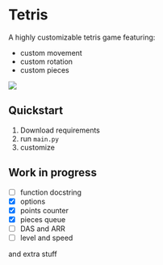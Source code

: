 # Tetris

A highly customizable tetris game featuring:

- custom movement
- custom rotation
- custom pieces

![](https://i.imgur.com/h7t4dfs.gif)

## Quickstart

1. Download requirements
2. run `main.py`
3. customize

## Work in progress

- [ ] function docstring
- [x] options
- [x] points counter
- [x] pieces queue
- [ ] DAS and ARR
- [ ] level and speed

and extra stuff
